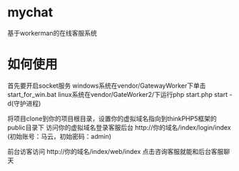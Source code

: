 # mychat
基于workerman的在线客服系统

# 如何使用
首先要开启socket服务 windows系统在vendor/GatewayWorker下单击start_for_win.bat  linux系统在vendor/GateWorker2/下运行php start.php start -d(守护进程)

将项目clone到你的项目根目录，设置你的虚拟域名指向到thinkPHP5框架的public目录下
访问你的虚拟域名登录客服后台  http://你的域名/index/login/index  (初始账号：马云，初始密码：admin)

前台访客访问  http://你的域名/index/web/index
点击咨询客服就能和后台客服聊天



